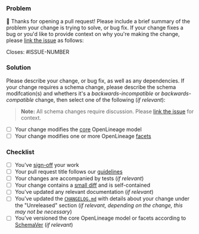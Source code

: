 ### Problem

👋 Thanks for opening a pull request! Please include a brief summary of the problem your change is trying to solve, or bug fix. If your change fixes a bug or you'd like to provide context on why you're making the change, please [link the issue](https://docs.github.com/en/issues/tracking-your-work-with-issues/linking-a-pull-request-to-an-issue) as follows:

Closes: #ISSUE-NUMBER

### Solution

Please describe your change, or bug fix, as well as any dependencies. If your change requires a schema change, please describe the schema modifcation(s) and whethers it's a _backwards-incompatible_ or _backwards-compatible_ change, then select one of the following (_if relevant_):

> **Note:** All schema changes require discussion. Please [link the issue](https://docs.github.com/en/issues/tracking-your-work-with-issues/linking-a-pull-request-to-an-issue) for context.

- [ ] Your change modifies the [core]() OpenLineage model
- [ ] Your change modifies one or more OpenLineage [facets]()

### Checklist

- [ ] You've [sign-off](https://github.com/OpenLineage/OpenLineage/blob/main/why-the-dco.md) your work
- [ ] Your pull request title follows our [guidelines](https://github.com/OpenLineage/OpenLineage/blob/main/CONTRIBUTING.md#creating-pull-requests)
- [ ] Your changes are accompanied by tests (_if relevant_)
- [ ] Your change contains a [small diff](https://kurtisnusbaum.medium.com/stacked-diffs-keeping-phabricator-diffs-small-d9964f4dcfa6) and is self-contained
- [ ] You've updated any relevant documentation (_if relevant_)
- [ ] You've updated the [`CHANGELOG.md`](https://github.com/OpenLineage/OpenLineage/blob/main/CHANGELOG.md) with details about your change under the "Unreleased" section (_if relevant, depending on the change, this may not be necessary_)
- [ ] You've versioned the core OpenLineage model or facets according to [SchemaVer](https://docs.snowplowanalytics.com/docs/pipeline-components-and-applications/iglu/common-architecture/schemaver) (_if relevant_)